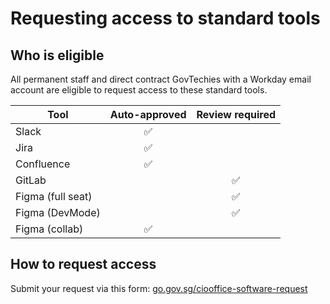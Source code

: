 # Requesting access to standard tools  

## Who is eligible  
All permanent staff and direct contract GovTechies with a Workday email account are eligible to request access to these standard tools.  

| Tool | Auto-approved | Review required |
|---|:---:|:---:|
| Slack | ✅ |   |
| Jira | ✅ |   | 
| Confluence | ✅ |   |
| GitLab |   | ✅ |
| Figma (full seat) |   | ✅ |
| Figma (DevMode) |   | ✅ |
| Figma (collab) | ✅ |   |  

## How to request access

Submit your request via this form: [go.gov.sg/ciooffice-software-request](https://go.gov.sg/ciooffice-software-request)  
